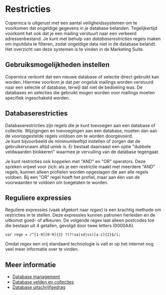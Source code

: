 # Restricties

Copernica is uitgerust met een aantal veiligheidssystemen om te voorkomen
dat ongeldige gegevens in je database belanden. Tegelijkertijd voorkomt het
ook dat je een mailing verstuurt naar een verkeerd adressenbestand. Je kunt met
behulp van *databaserestricties* regels maken om inputdata te filteren, zodat
ongeldige data niet in de database belandt. Het overzicht van deze systemen 
is te vinden in de Marketing Suite.


## Gebruiksmogelijkheden instellen

Copernica verkomt dat een nieuwe database of selectie direct gebruikt kan worden.
Hiermee voorkom je dat per ongeluk mailings worden verstuurd naar een selectie of 
database, terwijl dat niet de bedoeling was. De databases en selecties die gebruikt
mogen worden voor mailings moeten specifiek ingeschakeld worden. 


## Databaserestricties

Databaserestricties zijn regels die je kunt toevoegen aan een database 
of collectie. Wijzigingen en toevoegingen aan een database, moeten dan
aan de vooropgestelde regels voldoen om te worden doorgevoerd.  
Je kunt bijvoorbeeld de minimumleeftijd instellen of zorgen dat de
gebruikersnaam altijd uniek is. Er bestaat daarnaast een optie 
"dubbele veldwaarden blokkeren" waarmee je vervuiling van de database 
tegengaat.

Je kunt restricties ook koppelen met "AND" en "OR" operators. Deze spreken 
vrijwel voor zich: als je een restrictie maakt met meerdere "AND" regels,
kunnen alleen profielen worden opgeslagen die aan alle regels voldoen. 
Bij een "OR" regel hoeft het profiel, maar aan één van de voorwaarden te 
voldoen om toegelaten te worden.


## Reguliere expressies

Reguliere expressies (vaak afgekort naar *regex*) is een krachtig methode 
om restricties in te stellen. Deze expressies kunnen patronen herleiden en
de uitkomst goed- of afkeuren. De volgende regex laat alleen postcodes toe
die bestaan uit 4 getallen, gevolgd door twee letters (0000AA).

`var rege = /^[1-9][0-9]{3} ?(?!sa|sd|ss)[a-z]{2}$/i;`

Omdat regex een vrij standaard technologie is valt er op het internet nog 
veel meer informatie over te vinden.

## Meer informatie

* [Database management](./database-introduction)
* [Database velden en collecties](./database-fields-and-collections)
* [Database uitschrijfgedrag](./database-unsubscribe-behavior)
